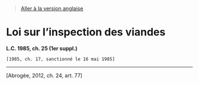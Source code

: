 > [Aller à la version anglaise](/en/Acts/Statutes%20of%20Canada/1985/c.%2025%20(1er%20suppl.).md)

# Loi sur l’inspection des viandes

**L.C. 1985, ch. 25 (1er suppl.)**


```
[1985, ch. 17, sanctionné le 16 mai 1985]
```
----------


[Abrogée, 2012, ch. 24, art. 77]

